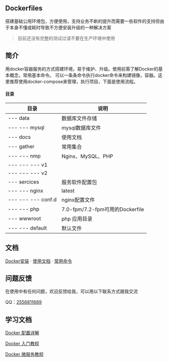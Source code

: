 ## Dockerfiles

搭建基础公用环境包，方便使用，支持业务不断的提升而需要一些软件的支持但由于本身不懂或耗时导致不方便安装升级的一种解决方案

> 目前还没有完整的测试过请不要在生产环境中使用

## 简介
用docker容器服务的方式搭建环境，易于维护、升级。使用前需了解Docker的基本概念，常用基本命令。 可以一条条命令执行docker命令来构建镜像，容器。这里推荐使用docker-compose来管理，执行项目，下面是使用流程。

#### 目录

目录 | 说明
---|---
--- data | 数据库文件存储
--- --- mysql | mysql数据库文件
--- docs | 使用文档
--- gather | 常用集合
--- --- nmp | Nginx、MySQL、PHP
--- ---  --- v1 | 
--- ---  --- v2 | 
--- sercices | 服务软件配置包
--- --- nginx | latest
--- ---  --- conf.d | nginx配置文件
--- --- php | 7.0-fpm/7.2-fpm可用的Dockerfile
--- wwwroot | php 应用目录
--- --- default | 默认文件

## 文档

[Docker安装](docs/guide-zh-CN/docker-install.md) · [使用文档](docs/guide-zh-CN/usage.md) · [常用命令](docs/guide-zh-CN/start-command.md) 

## 问题反馈

在使用中有任何问题，欢迎反馈给我，可以用以下联系方式跟我交流

QQ：[2556811689](https://jq.qq.com/?_wv=1027&k=4BeVA2r)

## 学习文档

[Docker 配置详解](https://www.jianshu.com/p/2217cfed29d7)

[Docker 入门教程](http://www.ruanyifeng.com/blog/2018/02/docker-tutorial.html)

[Docker 微服务教程](http://www.ruanyifeng.com/blog/2018/02/docker-wordpress-tutorial.html)
